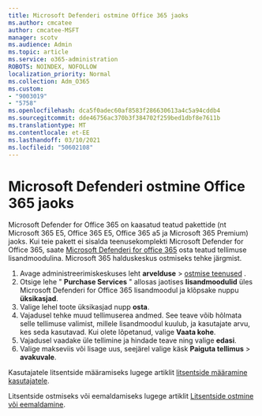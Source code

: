 ```yaml
---
title: Microsoft Defenderi ostmine Office 365 jaoks
ms.author: cmcatee
author: cmcatee-MSFT
manager: scotv
ms.audience: Admin
ms.topic: article
ms.service: o365-administration
ROBOTS: NOINDEX, NOFOLLOW
localization_priority: Normal
ms.collection: Adm_O365
ms.custom:
- "9003019"
- "5758"
ms.openlocfilehash: dca5f0adec60af8583f286630613a4c5a94cddb4
ms.sourcegitcommit: dde46756ac370b3f384702f259bed1dbf8e7611b
ms.translationtype: MT
ms.contentlocale: et-EE
ms.lasthandoff: 03/10/2021
ms.locfileid: "50602108"
---
```

# <a name="purchase-microsoft-defender-for-office-365"></a>Microsoft Defenderi ostmine Office 365 jaoks

Microsoft Defender for Office 365 on kaasatud teatud pakettide (nt Microsoft 365 E5, Office 365 E5, Office 365 a5 ja Microsoft 365 Premium) jaoks. Kui teie pakett ei sisalda teenusekomplekti Microsoft Defender for Office 365, saate [Microsoft Defenderi for office 365](https:/www.microsoft.com/microsoft-365/exchange/advance-threat-protection?market=um#office-ProductsCompare-785zwzq) osta teatud tellimuse lisandmoodulina. Microsoft 365 halduskeskus ostmiseks tehke järgmist.

1. Avage administreerimiskeskuses leht **arvelduse**  >  [ostmise teenused](https://go.microsoft.com/fwlink/p/?linkid=868433) .
2. Otsige lehe " **Purchase Services** " allosas jaotises **lisandmoodulid** üles Microsoft Defenderi for Office 365 lisandmoodul ja klõpsake nuppu **üksikasjad**.
3. Valige lehel toote üksikasjad nupp **osta**.
4. Vajadusel tehke muud tellimuserea andmed. See teave võib hõlmata selle tellimuse valimist, millele lisandmoodul kuulub, ja kasutajate arvu, kes seda kasutavad. Kui olete lõpetanud, valige **Vaata kohe**.
5. Vajadusel vaadake üle tellimine ja hindade teave ning valige **edasi**.
6. Valige makseviis või lisage uus, seejärel valige käsk **Paiguta tellimus**  >  **avakuvale**.

Kasutajatele litsentside määramiseks lugege artiklit [litsentside määramine kasutajatele](https://docs.microsoft.com/microsoft-365/admin/manage/assign-licenses-to-users?view=o365-worldwide).

Litsentside ostmiseks või eemaldamiseks lugege artiklit [Litsentside ostmine või eemaldamine](https://docs.microsoft.com/microsoft-365/commerce/licenses/buy-licenses#buy-or-remove-licenses-for-your-business-subscription).